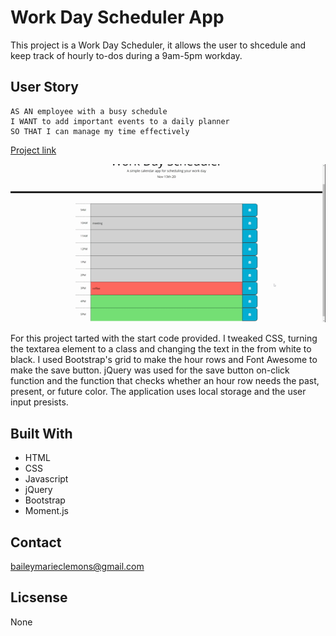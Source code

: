 # Work Day Scheduler App

This project is a Work Day Scheduler, it allows the user to shcedule and keep track of hourly to-dos during a 9am-5pm workday.

## User Story

```
AS AN employee with a busy schedule
I WANT to add important events to a daily planner
SO THAT I can manage my time effectively

```

[Project link](https://baileymclem.github.io/daily-schedule-app/)

![Image of  ](https://github.com/baileymclem/daily-schedule-app/blob/main/assets/scheduler.gif)



For this project tarted with the start code provided. I tweaked CSS, turning the textarea element to a class and changing the text in the from white to black. I used Bootstrap's grid to make the hour rows and Font Awesome to make the save button. jQuery was used for the save button on-click function and the function that checks whether an hour row needs the past, present, or future color. The application uses local storage and the user input presists.



## Built With

* HTML
* CSS
* Javascript
* jQuery
* Bootstrap
* Moment.js

## Contact

baileymarieclemons@gmail.com

## Licsense

None
